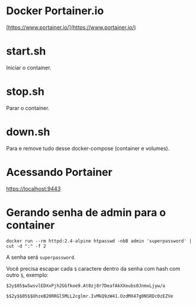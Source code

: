 # Docker Portainer.io

[https://www.portainer.io/](https://www.portainer.io/)

# start.sh

Iniciar o container.

# stop.sh

Parar o container.

# down.sh

Para e remove tudo desse docker-compose (container e volumes).

# Acessando Portainer

[https://localhost:9443](https://localhost:9443)

# Gerando senha de admin para o container

`docker run --rm httpd:2.4-alpine htpasswd -nbB admin 'superpassword' | cut -d ":" -f 2`

A senha será `superpassword`.

Você precisa escapar cada `$` caractere dentro da senha com hash com outro `$`, exemplo:

`$2y$05$w5wsvlEDXxPjh2GGfkoe9.At0zj8r7DeafAkXXeubs0JnmxLjyw/a`

`$$2y$$05$$UhzeB20RRGl5MLL2cglmr.IvMkQ9zW41.OzdMX47g0NSRDc0zEZVe`
